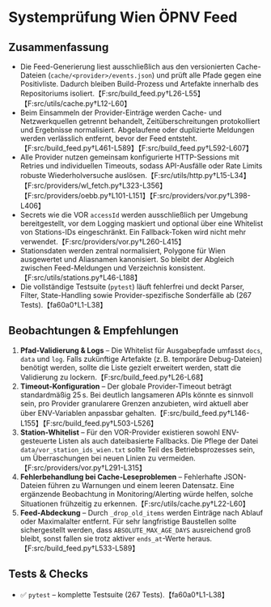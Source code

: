 # Systemprüfung Wien ÖPNV Feed

## Zusammenfassung
- Die Feed-Generierung liest ausschließlich aus den versionierten Cache-Dateien (`cache/<provider>/events.json`) und prüft alle Pfade gegen eine Positivliste. Dadurch bleiben Build-Prozess und Artefakte innerhalb des Repositoriums isoliert.【F:src/build_feed.py†L26-L55】【F:src/utils/cache.py†L12-L60】
- Beim Einsammeln der Provider-Einträge werden Cache- und Netzwerkquellen getrennt behandelt, Zeitüberschreitungen protokolliert und Ergebnisse normalisiert. Abgelaufene oder duplizierte Meldungen werden verlässlich entfernt, bevor der Feed entsteht.【F:src/build_feed.py†L461-L589】【F:src/build_feed.py†L592-L607】
- Alle Provider nutzen gemeinsam konfigurierte HTTP-Sessions mit Retries und individuellen Timeouts, sodass API-Ausfälle oder Rate Limits robuste Wiederholversuche auslösen.【F:src/utils/http.py†L15-L34】【F:src/providers/wl_fetch.py†L323-L356】【F:src/providers/oebb.py†L101-L151】【F:src/providers/vor.py†L398-L406】
- Secrets wie die VOR `accessId` werden ausschließlich per Umgebung bereitgestellt, vor dem Logging maskiert und optional über eine Whitelist von Stations-IDs eingeschränkt. Ein Fallback-Token wird nicht mehr verwendet.【F:src/providers/vor.py†L260-L415】
- Stationsdaten werden zentral normalisiert, Polygone für Wien ausgewertet und Aliasnamen kanonisiert. So bleibt der Abgleich zwischen Feed-Meldungen und Verzeichnis konsistent.【F:src/utils/stations.py†L46-L188】
- Die vollständige Testsuite (`pytest`) läuft fehlerfrei und deckt Parser, Filter, State-Handling sowie Provider-spezifische Sonderfälle ab (267 Tests).【fa60a0†L1-L38】

## Beobachtungen & Empfehlungen
1. **Pfad-Validierung & Logs** – Die Whitelist für Ausgabepfade umfasst `docs`, `data` und `log`. Falls zukünftige Artefakte (z. B. temporäre Debug-Dateien) benötigt werden, sollte die Liste gezielt erweitert werden, statt die Validierung zu lockern.【F:src/build_feed.py†L26-L68】
2. **Timeout-Konfiguration** – Der globale Provider-Timeout beträgt standardmäßig 25 s. Bei deutlich langsameren APIs könnte es sinnvoll sein, pro Provider granularere Grenzen anzubieten, wird aktuell aber über ENV-Variablen anpassbar gehalten.【F:src/build_feed.py†L146-L155】【F:src/build_feed.py†L503-L526】
3. **Station-Whitelist** – Für den VOR-Provider existieren sowohl ENV-gesteuerte Listen als auch dateibasierte Fallbacks. Die Pflege der Datei `data/vor_station_ids_wien.txt` sollte Teil des Betriebsprozesses sein, um Überraschungen bei neuen Linien zu vermeiden.【F:src/providers/vor.py†L291-L315】
4. **Fehlerbehandlung bei Cache-Leseproblemen** – Fehlerhafte JSON-Dateien führen zu Warnungen und einem leeren Datensatz. Eine ergänzende Beobachtung in Monitoring/Alerting würde helfen, solche Situationen frühzeitig zu erkennen.【F:src/utils/cache.py†L22-L60】
5. **Feed-Abdeckung** – Durch `_drop_old_items` werden Einträge nach Ablauf oder Maximalalter entfernt. Für sehr langfristige Baustellen sollte sichergestellt werden, dass `ABSOLUTE_MAX_AGE_DAYS` ausreichend groß bleibt, sonst fallen sie trotz aktiver `ends_at`-Werte heraus.【F:src/build_feed.py†L533-L589】

## Tests & Checks
- ✅ `pytest` – komplette Testsuite (267 Tests).【fa60a0†L1-L38】


